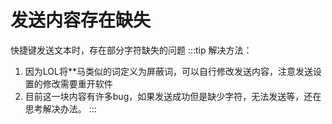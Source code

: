 # 发送内容存在缺失
快捷键发送文本时，存在部分字符缺失的问题
:::tip 解决方法：
1. 因为LOL将**马类似的词定义为屏蔽词，可以自行修改发送内容，注意发送设置的修改需要重开软件
2. 目前这一块内容有许多bug，如果发送成功但是缺少字符，无法发送等，还在思考解决办法。
:::